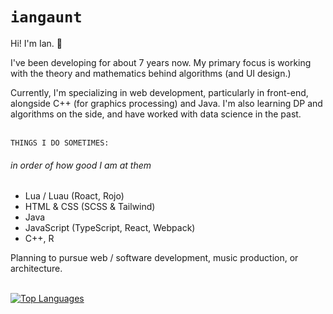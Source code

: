 # `iangaunt` 

Hi! I'm Ian. 👋

I've been developing for about 7 years now. My primary focus is working with the theory and mathematics behind algorithms (and UI design.)

Currently, I'm specializing in web development, particularly in front-end, alongside C++ (for graphics processing) and Java. I'm also learning DP and algorithms on the side, and have worked with data science in the past. 

<br>`THINGS I DO SOMETIMES:` 
###### in order of how good I am at them
* Lua / Luau (Roact, Rojo)
* HTML & CSS (SCSS & Tailwind)
* Java 
* JavaScript (TypeScript, React, Webpack)
* C++, R 

Planning to pursue web / software development, music production, or architecture. 

<br>[![Top Languages](https://github-readme-stats.vercel.app/api/top-langs/?username=iangaunt&theme=github_dark&layout=compact&hide=css,objective-c+script,powershell,swift,c,kotlin&langs_count=8)](https://github.com/anuraghazra/github-readme-stats)
